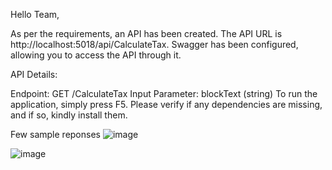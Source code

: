 Hello Team,

As per the requirements, an API has been created. The API URL is http://localhost:5018/api/CalculateTax. Swagger has been configured, allowing you to access the API through it.

API Details:

Endpoint: GET /CalculateTax
Input Parameter: blockText (string)
To run the application, simply press F5. Please verify if any dependencies are missing, and if so, kindly install them.

Few sample reponses
![image](https://github.com/user-attachments/assets/2775dd2f-20ba-4fe1-894e-5bb07c1df81e)

![image](https://github.com/user-attachments/assets/67c1ec66-c854-4582-943c-2a214d5db815)

